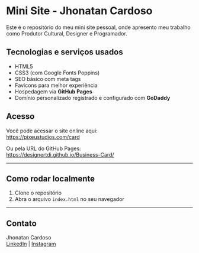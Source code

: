 # Mini Site - Jhonatan Cardoso

Este é o repositório do meu mini site pessoal, onde apresento meu trabalho como Produtor Cultural, Designer e Programador.

## Tecnologias e serviços usados

- HTML5  
- CSS3 (com Google Fonts Poppins)  
- SEO básico com meta tags  
- Favicons para melhor experiência  
- Hospedagem via **GitHub Pages**  
- Domínio personalizado registrado e configurado com **GoDaddy**

## Acesso

Você pode acessar o site online aqui:  
https://pixeustudios.com/card 

Ou pela URL do GitHub Pages:  
https://designertdi.github.io/Business-Card/

---

## Como rodar localmente

1. Clone o repositório  
2. Abra o arquivo `index.html` no seu navegador

---

## Contato

Jhonatan Cardoso  
[LinkedIn](https://www.linkedin.com/in/cardos/) | [Instagram](https://www.instagram.com/designertheboss/)
